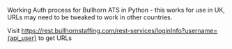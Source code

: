 Working Auth process for Bullhorn ATS in Python - this works for use in UK, URLs may need to be tweaked to work in other countries.

Visit https://rest.bullhornstaffing.com/rest-services/loginInfo?username={api_user} to get URLs
